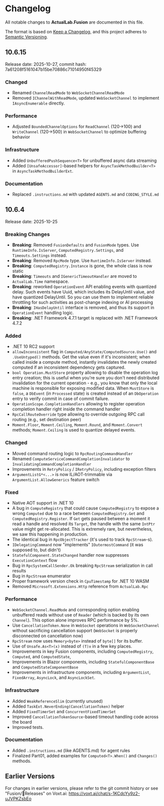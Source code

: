 # Changelog

All notable changes to **ActualLab.Fusion** are documented in this file.

The format is based on [Keep a Changelog](https://keepachangelog.com/en/1.0.0/),
and this project adheres to [Semantic Versioning](https://semver.org/spec/v2.0.0.html).

## 10.6.15

Release date: 2025-10-27, commit hash: 7a61208f5161047b15be70886c71014950f45329

### Changed
- Renamed `ChannelReadMode` to `WebSocketChannelReadMode`
- Removed `IChannelWithReadMode`, updated `WebSocketChannel` to implement `IAsyncEnumerable` directly.

### Performance
- Adjusted `BoundedChannelOptions` for `ReadChannel` (120→100) and `WriteChannel` (120→500)
  in `WebSocketChannel` to optimize buffering behavior

### Infrastructure
- Added `UnbufferedPushSequence<T>` for unbuffered async data streaming
- Added `[UnsafeAccessor]`-based helpers for `AsyncTaskMethodBuilder<T>` in `AsyncTaskMethodBuilderExt`.

### Documentation
- Replaced `.instructions.md` with updated `AGENTS.md` and `CODING_STYLE.md`


## 10.6.4

Release date: 2025-10-25

### Breaking Changes
- **Breaking**: Removed `FusionDefaults` and `FusionMode` types.
  Use `RuntimeInfo.IsServer`, `ComputedRegistry.Settings`, and `Timeouts.Settings` instead.
- **Breaking**: Removed `RpcMode` type. Use `RuntimeInfo.IsServer` instead.
- **Breaking**: `ComputedRegistry.Instance` is gone, the whole class is now static
- **Breaking**: `Timeouts` and `IGenericTimeoutHandler` are moved to
  `ActualLab.Time` namespace.
- **Breaking**: reworked `OperationEvent` API enabling events with quantized delay.
  Such events have Uuid, which includes its DelayUntil value, and have quantized DelayUntil.
  So you can use them to implement reliable throttling for such activities as post-change
  indexing or AI processing
- **Breaking**: `IHasDelayUntil` interface is removed, and thus its support in
  `OperationEvent` handling logic.
- **Breaking**: .NET Framework 4.7.1 target is replaced with .NET Framework 4.7.2

### Added
- .NET 10 RC2 support
- `allowInconsistent` flag in `Computed/AnyState/ComputedSource.Use()` and
  `.UseUntyped()` methods. Get the value even if it's inconsistent; when called
  inside a compute method, instantly invalidates the newly created computed
  if an inconsistent dependency gets captured.
- `bool Operation.MustStore` property allowing to disable the operation log entry creation;
  this is useful when you're sure you don't need distributed invalidation for the current
  operation - e.g., you know that only the local machine is responsible for exposing modified data.
  When `MustStore` is `false`, a `DbEvent` (in `Processed` state) is created instead of 
  an `DbOperation` entry to verify commit in case of commit failure.
- `OperationScope.CompletionHandlers` allowing to register operation completion handler
  right inside the command handler
- `RpcCallRouteOverride` type allowing to override outgoing RPC call routing 
  (e.g., set destination peer)
- `Moment.Floor`, `Moment.Ceiling`, `Moment.Round`, and `Moment.Convert` methods;
  `Moment.Ceiling` is used to quantize delayed events.  

### Changed
- Moved command routing logic to `RpcRoutingCommandHandler`
- Renamed `ComputeServiceCommandCompletionInvalidator` to `InvalidatingCommandCompletionHandler`
- Improvements in `RetryPolicy` / `IRetryPolicy`, including exception filters
- `ArgumentListG*<...>` is now IL/AOT-trimmable via `ArgumentList.AllowGenerics` feature switch

### Fixed
- Native AOT support in .NET 10
- A bug in `ComputeRegistry` that could cause `ComputedRegistry` 
  to expose a wrong `Computed` due to a race between `ComputedRegistry.Get` 
  and `ComputedRegistry.Register`. If `Get` gets paused between a moment it
  read a handle and resolved its `Target`, the handle with the same `IntPtr` value 
  might get re-allocated.
  This is extremely rare, but nevertheless, we saw this happening in production.
- The identical bug in `RpcObjectTracker` (it's used to track `RpcStream`-s).
- `IDelegatingCommand` now "implements" `IOutermostCommand` (it was supposed to, but didn't)
- `StatefulComponent.StateChanged` handler now suppresses `ExecutionContext` flow
- Bug in `RpcSystemCallSender.Ok` breaking `RpcStream` serialization in call results
- Bug in `RpcStream` enumerator
- Proper framework version check in `CpuTimestamp` for .NET 10 WASM
- Removed `Microsoft.Extensions.Http` reference from `ActualLab.Rpc`

### Performance
- `WebSocketChannel.ReadMode` and corresponding option enabling unbuffered reads
  without use of `Reader` (which is backed by its own `Channel`).
  This option alone improves RPC performance by 5%.
- Use `CancellationToken.None` in `WebSocket` operations in `WebSocketChannel`
  without sacrificing cancellation support 
  (`WebSocket` is properly disconnected on cancellation now)
- `RpcStream` now uses `Memory<byte>` instead of `byte[]` for its buffer.
- Use of `Unsafe.As<T>(x)` instead of `(T)x` in a few key places.
- Improvements in key Fusion components, including 
  `ComputedRegistry`, `Computed`, and `ComputedState`, 
- Improvements in Blazor components, including 
  `StatefulComponentBase` and `ComputedStateComponentBase` 
- Improvements in infrastructure components, including 
  `ArgumentList`, `FixedArray`, `AsyncLock`, and `AsyncLockSet`.

### Infrastructure
- Added `WeakReferenceSlim` (currently unused)
- Added `TaskExt.NeverEnding(CancellationToken)` helper
- Added `FixedTimerSet` and `ConcurrentFixedTimerSet`
- Improved `CancellationTokenSource`-based timeout handling code across the board
- Improved tests.

### Documentation
- Added `.instructions.md` (like AGENTS.md) for agent rules
- Finalized Part01, added examples for `Computed<T>.When()` and `Changes()` methods.

## Earlier Versions

For changes in earlier versions, please refer to the git commit history
or see "Fusion/🎉Releases" on Voxt.ai: https://voxt.ai/chat/s-1KCdcYy9z2-uJVPKZsbEo
